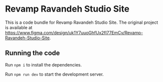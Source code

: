 
  # Revamp Ravandeh Studio Site

  This is a code bundle for Revamp Ravandeh Studio Site. The original project is available at https://www.figma.com/design/uk1Y7uuoGhfUx2fI77EmCv/Revamp-Ravandeh-Studio-Site.

  ## Running the code

  Run `npm i` to install the dependencies.

  Run `npm run dev` to start the development server.
  